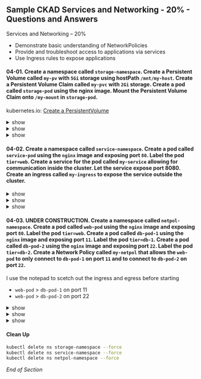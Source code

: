 ## Sample CKAD Services and Networking - 20% - Questions and Answers

Services and Networking – 20%
* Demonstrate basic understanding of NetworkPolicies
* Provide and troubleshoot access to applications via services
* Use Ingress rules to expose applications

#### 04-01. Create a namespace called `storage-namespace`. Create a Persistent Volume called `my-pv` with `5Gi` storage using hostPath `/mnt/my-host`. Create a Persistent Volume Claim called `my-pvc` with `2Gi` storage. Create a pod called `storage-pod` using the nginx image. Mount the Persistent Volume Claim onto `/my-mount` in `storage-pod`.

kubernetes.io: [Create a PersistentVolume](https://kubernetes.io/docs/tasks/configure-pod-container/configure-persistent-volume-storage/#create-a-persistentvolume)

<details><summary>show</summary>
<p>

```bash
kubectl create namespace storage-namespace
kubectl config set-context --current --namespace=storage-namespace
```

kubernetes.io: [Create a PersistentVolume](https://kubernetes.io/docs/tasks/configure-pod-container/configure-persistent-volume-storage/#create-a-persistentvolume)

```bash
# Create a YAML file for the PV
vi 04-01-pv.yml
```

```bash
apiVersion: v1
kind: PersistentVolume
metadata:
  name: my-pv              # Change
  labels:
    type: local
spec:
  storageClassName: manual
  capacity:
    storage: 5Gi           # Change
  accessModes:
    - ReadWriteOnce
  hostPath:
    path: "/mnt/my-host"   # Change
```

```bash
kubectl apply -f 04-01-pv.yml
kubectl get pv
```
Output:
```bash
NAME      CAPACITY   ACCESS MODES   RECLAIM POLICY   STATUS      CLAIM
my-pv     5Gi        RWO            Retain           Available
```

</p>
</details>

<details><summary>show</summary>
<p>

kubernetes.io: [Create a PersistentVolumeClaim](https://kubernetes.io/docs/tasks/configure-pod-container/configure-persistent-volume-storage/#create-a-persistentvolumeclaim)

```bash
# Create a YAML file for the PVC
vi 04-01-pvc.yml
```

```bash
apiVersion: v1
kind: PersistentVolumeClaim
metadata:
  name: my-pvc          # Change
spec:
  storageClassName: manual
  accessModes:
    - ReadWriteOnce
  resources:
    requests:
      storage: 2Gi      # Change
```

```bash
kubectl apply -f 04-01-pvc.yml
kubectl get pv
kubectl get pvc
```

Output:
```bash
NAME      CAPACITY   ACCESS MODES   RECLAIM POLICY   STATUS      CLAIM
my-pv     5Gi        RWO            Retain           Bound       storage-namespace/my-pvc  # STATUS=Bound means the PV and PVC are linked

NAME     STATUS   VOLUME   CAPACITY   ACCESS MODES   STORAGECLASS   AGE
my-pvc   Bound    my-pv    5Gi        RWO            manual         6s                     # STATUS=Bound means the PV and PVC are linked
```

</p>
</details>

<details><summary>show</summary>
<p>

kubernetes.io: [Create a Pod](https://kubernetes.io/docs/tasks/configure-pod-container/configure-persistent-volume-storage/#create-a-pod)

```bash
# Create a YAML file for the Pod
vi 04-01-pod.yml
```


```bash
apiVersion: v1
kind: Pod
metadata:
  name: storage-pod                    # Change
spec:
  volumes:
    - name: my-volume
      persistentVolumeClaim:
        claimName: my-pvc              # Change
  containers:
    - name: my-container
      image: nginx
      ports:
        - containerPort: 80
          name: "http-server"
      volumeMounts:
        - mountPath: "/my-mount"       # Change
          name: my-volume

```

```bash
kubectl apply -f 04-01-pod.yml
# Verify that the volume is mounted
kubectl describe pod storage-pod | grep -i Mounts -A1
# Or just kubectl describe pod storage-pod 
```

Output
```bash
    Mounts:
      /my-mount from my-volume (rw)    # Success
```



</p>
</details>


#### 04-02. Create a namespace called `service-namespace`. Create a pod called `service-pod` using the `nginx` image and exposing port `80`. Label the pod `tier=web`. Create a service for the pod called `my-service` allowing for communication inside the cluster. Let the service expose port 8080. Create an ingress called `my-ingress` to expose the service outside the cluster.

<details><summary>show</summary>
<p>

```bash
kubectl create namespace service-namespace
kubectl config set-context --current --namespace=service-namespace
```

```bash
kubectl run -h | more
```

Output:
```bash
Examples:
  # Start a nginx pod
  kubectl run nginx --image=nginx
  
  # Start a hazelcast pod and let the container expose port 5701
  kubectl run hazelcast --image=hazelcast/hazelcast --port=5701 ### This example matches most closely to the question.
  
  # Start a hazelcast pod and set environment variables "DNS_DOMAIN=cluster" and "POD_NAMESPACE=default" in the container
  kubectl run hazelcast --image=hazelcast/hazelcast --env="DNS_DOMAIN=cluster" --env="POD_NAMESPACE=default"
  
  # Start a hazelcast pod and set labels "app=hazelcast" and "env=prod" in the container
  kubectl run hazelcast --image=hazelcast/hazelcast --labels="app=hazelcast,env=prod" ### This example matches most closely to the question.
  
  # Dry run; print the corresponding API objects without creating them
  kubectl run nginx --image=nginx --dry-run=client
  
  # Start a nginx pod, but overload the spec with a partial set of values parsed from JSON
  kubectl run nginx --image=nginx --overrides='{ "apiVersion": "v1", "spec": { ... } }'
  
  # Start a busybox pod and keep it in the foreground, don't restart it if it exits
  kubectl run -i -t busybox --image=busybox --restart=Never
  
  # Start the nginx pod using the default command, but use custom arguments (arg1 .. argN) for that command
  kubectl run nginx --image=nginx -- <arg1> <arg2> ... <argN>
  
  # Start the nginx pod using a different command and custom arguments
  kubectl run nginx --image=nginx --command -- <cmd> <arg1> ... <argN>
```

```bash
kubectl run service-pod --image=nginx --port=80  --labels="tier=web"
kubectl get all
```

</p>
</details>


<details><summary>show</summary>
<p>

```bash
kubectl expose -h | more
```
Output:
```bash
Examples:
  # Create a service for a replicated nginx, which serves on port 80 and connects to the containers on port 8000
  kubectl expose rc nginx --port=80 --target-port=8000
  
  # Create a service for a replication controller identified by type and name specified in "nginx-controller.yaml",
which serves on port 80 and connects to the containers on port 8000
  kubectl expose -f nginx-controller.yaml --port=80 --target-port=8000 
  
  # Create a service for a pod valid-pod, which serves on port 444 with the name "frontend"
  kubectl expose pod valid-pod --port=444 --name=frontend  ### This example matches most closely to the question.
    
  # Create a second service based on the above service, exposing the container port 8443 as port 443 with the name
"nginx-https"
  kubectl expose service nginx --port=443 --target-port=8443 --name=nginx-https
  
  # Create a service for a replicated streaming application on port 4100 balancing UDP traffic and named 'video-stream'.
  kubectl expose rc streamer --port=4100 --protocol=UDP --name=video-stream
  
  # Create a service for a replicated nginx using replica set, which serves on port 80 and connects to the containers on
port 8000
  kubectl expose rs nginx --port=80 --target-port=8000 ### This example matches most closely to the question.
  
  # Create a service for an nginx deployment, which serves on port 80 and connects to the containers on port 8000
  kubectl expose deployment nginx --port=80 --target-port=8000
```

```bash
kubectl expose pod service-pod --port=8080 --target-port=80 --name=my-service
kubectl get all
kubectl get ep
```

</p>
</details>

<details><summary>show</summary>
<p>

*This part is under development until the new curriculum is released*

kubernetes.io [The Ingress resource](https://kubernetes.io/docs/concepts/services-networking/ingress/#the-ingress-resource)

```bash
vi q03-02-ing.yml
```

```bash
apiVersion: networking.k8s.io/v1
kind: Ingress
metadata:
  name: my-ingress          # Change
  annotations:
    nginx.ingress.kubernetes.io/rewrite-target: /
spec:
  rules:
  - http:
      paths:
      - path: /              # Change
        pathType: Prefix
        backend:
          service:
            name: my-service # Change
            port:
              number: 8080   # Change
```

```bash
kubectl apply -f q03-02-ing.yml

# Pod Address under IP heading
kubectl get pod -o wide 

# The Pod is an endpoint listed under ENDPOINTS with port :80
kubectl get ep 

# The Service IP listed under CLUSTER-IP with PORT(S) :8080
kubectl get service -o wide

# Ingress IP listed under ADDRESS`
kubectl get ingress
```

```bash
NAME         CLASS    HOSTS   ADDRESS           PORTS   AGE
my-ingress   <none>   *       144.126.242.138   80      4m34s
```

```bash
curl localhost
```


Output: 
```bash
<!DOCTYPE html>
<html>
<head>
<title>Welcome to nginx!</title>
<style>
html { color-scheme: light dark; }
body { width: 35em; margin: 0 auto;
font-family: Tahoma, Verdana, Arial, sans-serif; }
</style>
</head>
<body>
<h1>Welcome to nginx!</h1>
<p>If you see this page, the nginx web server is successfully installed and
working. Further configuration is required.</p>

<p>For online documentation and support please refer to
<a href="http://nginx.org/">nginx.org</a>.<br/>
Commercial support is available at
<a href="http://nginx.com/">nginx.com</a>.</p>

<p><em>Thank you for using nginx.</em></p>
</body>
</html>
```

</p>
</details>

#### 04-03. UNDER CONSTRUCTION. Create a namespace called `netpol-namespace`. Create a pod called `web-pod` using the `nginx` image and exposing port `80`. Label the pod `tier=web`. Create a pod called `db-pod-1` using the `nginx` image and exposing port `11`. Label the pod `tier=db-1`. Create a pod called `db-pod-2` using the `nginx` image and exposing port `22`. Label the pod `tier=db-2`. Create a Network Policy called `my-netpol` that allows the `web-pod` to only connect to `db-pod-1` on port `11` and to connect to `db-pod-2` on port `22`. 

I use the notepad to scetch out the ingress and egress before starting 
* `web-pod` > `db-pod-1` on port 11
* `web-pod` > `db-pod-2` on port 22


<details><summary>show</summary>
<p>

```bash
clear
# Create all the required resources
kubectl create namespace netpol-namespace
kubectl config set-context --current --namespace=netpol-namespace
kubectl run web-pod --image=nginx --port=80  --labels="tier=web" 
kubectl expose pod web-pod --port=8080 --name=web-service
kubectl run db-pod-1 --image=docker.io/jamesbuckett/db-pod-1:latest --port=11 --labels="tier=db-1"
kubectl expose pod db-pod-1 --port=1111 --target-port=11 --name=db-pod-1-service
kubectl run db-pod-2 --image=docker.io/jamesbuckett/db-pod-2:latest --port=22 --labels="tier=db-2"
kubectl expose pod db-pod-2 --port=2222 --target-port=22 --name=db-pod-2-service
kubectl run db-pod-3 --image=nginx --port=33 --labels="tier=db-3"
kubectl expose pod db-pod-3 --port=3333 --target-port=33 --name=db-pod-3-service
clear
kubectl get all
kubectl get pod -L tier 
```

```bash
clear
# Test connectivity without Network Policy
kubectl get pod -o wide 
# kubectl exec web-pod -- curl -s <IP>:<PORT>
```

</p>
</details>

<details><summary>show</summary>
<p>

kubernetes.io: [The NetworkPolicy resource](https://kubernetes.io/docs/concepts/services-networking/network-policies/#networkpolicy-resource)

```bash
apiVersion: networking.k8s.io/v1
kind: NetworkPolicy
metadata:
  name: test-network-policy
  namespace: default
spec:
  podSelector:
    matchLabels:
      role: db
  policyTypes:
  - Ingress
  - Egress
  ingress:
  - from:
    - ipBlock:
        cidr: 172.17.0.0/16
        except:
        - 172.17.1.0/24
    - namespaceSelector:
        matchLabels:
          project: myproject
    - podSelector:
        matchLabels:
          role: frontend
    ports:
    - protocol: TCP
      port: 6379
  egress:
  - to:
    - ipBlock:
        cidr: 10.0.0.0/24
    ports:
    - protocol: TCP
      port: 5978
```

</p>
</details>


<details><summary>show</summary>
<p>

kubernetes.io: [The NetworkPolicy resource](https://kubernetes.io/docs/concepts/services-networking/network-policies/#networkpolicy-resource)

```bash
apiVersion: networking.k8s.io/v1
kind: NetworkPolicy
metadata:
  name: my-netpol     # Change  
spec:
  podSelector:
    matchLabels:
      tier: web       # Change - Which pod does this Netowork Policy Apply to i.e. any pod with label tier=web
  policyTypes:
  - Egress
  egress:             # Egress - Traffic outwards from pod with label tier=web
  - to:               # First condition "to" podSelector and ports
    - podSelector:      # Condition podSelector
        matchLabels:
          tier: db-1      # First podSelector possibility
    - podSelector:
        matchLabels:
          tier: db-2      # Second podSelector possibility  
    ports:              # Condition ports
    - protocol: TCP
      port: 11            # First ports possibility
    - protocol: TCP
      port: 22            # Second ports possibility

```

```bash
clear
# Test connectivity with Network Policy
kubectl apply -f 
kubectl get pod -o wide | awk 'FNR == 2 {print $6}' | xargs -d'\n' curl
kubectl get pod -o wide | awk 'FNR == 3 {print $6}' | xargs -d'\n' curl
kubectl get pod -o wide | awk 'FNR == 4 {print $6}' | xargs -d'\n' curl
kubectl get pod -o wide | awk 'FNR == 5 {print $6}' | xargs -d'\n' curl
```


Read this as:
* Allow outgoing traffic if:
  * Destination Pod has label db-1 OR db-2  
  AND
  * Destination Port is 11 OR Destination Port is 22

Pod web=tier can connect to pod db-2 on port 11

</p>
</details>


#### Clean Up 

```bash
kubectl delete ns storage-namespace --force
kubectl delete ns service-namespace --force
kubectl delete ns netpol-namespace --force
```

*End of Section*